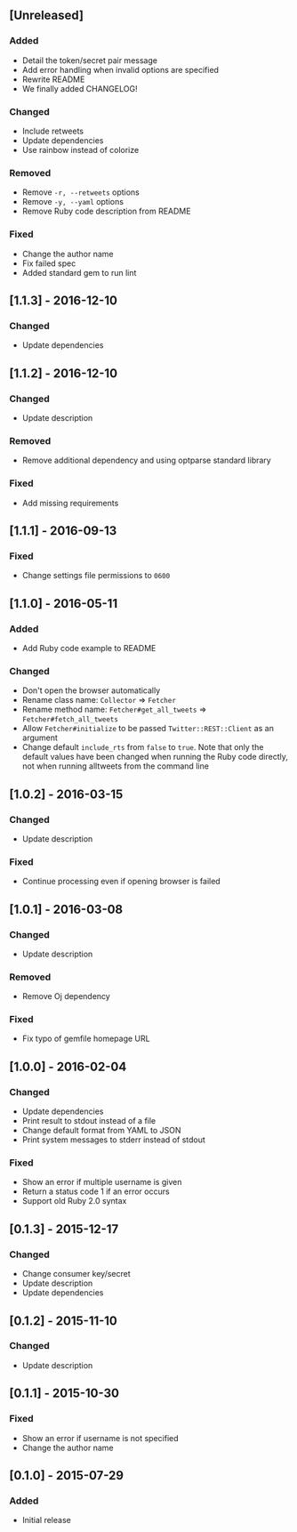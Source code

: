 ## [Unreleased]
### Added
- Detail the token/secret pair message
- Add error handling when invalid options are specified
- Rewrite README
- We finally added CHANGELOG!

### Changed
- Include retweets
- Update dependencies
- Use rainbow instead of colorize

### Removed
- Remove `-r, --retweets` options
- Remove `-y, --yaml` options
- Remove Ruby code description from README

### Fixed
- Change the author name
- Fix failed spec
- Added standard gem to run lint

## [1.1.3] - 2016-12-10
### Changed
- Update dependencies

## [1.1.2] - 2016-12-10
### Changed
- Update description

### Removed
- Remove additional dependency and using optparse standard library

### Fixed
- Add missing requirements

## [1.1.1] - 2016-09-13
### Fixed
- Change settings file permissions to `0600`

## [1.1.0] - 2016-05-11
### Added
- Add Ruby code example to README

### Changed
- Don't open the browser automatically
- Rename class name: `Collector` => `Fetcher`
- Rename method name: `Fetcher#get_all_tweets` => `Fetcher#fetch_all_tweets`
- Allow `Fetcher#initialize` to be passed `Twitter::REST::Client` as an argument
- Change default `include_rts` from `false` to `true`. Note that only the default values have been changed when running the Ruby code directly, not when running alltweets from the command line

## [1.0.2] - 2016-03-15
### Changed
- Update description

### Fixed
- Continue processing even if opening browser is failed

## [1.0.1] - 2016-03-08
### Changed
- Update description

### Removed
- Remove Oj dependency

### Fixed
- Fix typo of gemfile homepage URL

## [1.0.0] - 2016-02-04
### Changed
- Update dependencies
- Print result to stdout instead of a file
- Change default format from YAML to JSON
- Print system messages to stderr instead of stdout

### Fixed
- Show an error if multiple username is given
- Return a status code 1 if an error occurs
- Support old Ruby 2.0 syntax

## [0.1.3] - 2015-12-17
### Changed
- Change consumer key/secret
- Update description
- Update dependencies

## [0.1.2] - 2015-11-10
### Changed
- Update description

## [0.1.1] - 2015-10-30
### Fixed
- Show an error if username is not specified
- Change the author name


## [0.1.0] - 2015-07-29
### Added
- Initial release
